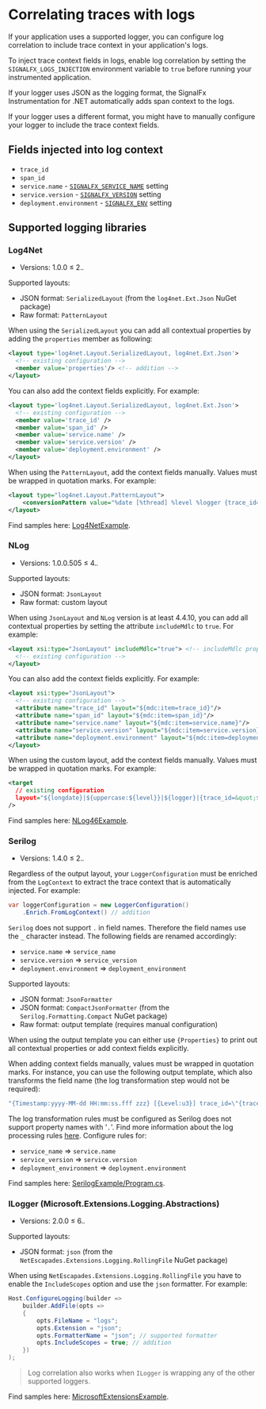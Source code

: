 # Correlating traces with logs

If your application uses a supported logger,
you can configure log correlation to
include trace context in your application's logs.

To inject trace context fields in logs,
enable log correlation by setting the `SIGNALFX_LOGS_INJECTION`
environment variable to `true` before running your instrumented application.

If your logger uses JSON as the logging format,
the SignalFx Instrumentation for .NET automatically adds
span context to the logs.

If your logger uses a different format,
you might have to manually configure your
logger to include the trace context fields.

## Fields injected into log context

- `trace_id`
- `span_id`
- `service.name` -
  [`SIGNALFX_SERVICE_NAME`](advanced-config.md) setting
- `service.version` -
  [`SIGNALFX_VERSION`](advanced-config.md) setting
- `deployment.environment` -
  [`SIGNALFX_ENV`](advanced-config.md) setting

## Supported logging libraries

### Log4Net

- Versions: 1.0.0 ≤ 2.*.*

Supported layouts:

- JSON format: `SerializedLayout` (from the `log4net.Ext.Json` NuGet package)
- Raw format: `PatternLayout`

When using the `SerializedLayout` you can add all contextual properties
by adding the `properties` member as following:

```xml
<layout type='log4net.Layout.SerializedLayout, log4net.Ext.Json'>
  <!-- existing configuration -->
  <member value='properties'/> <!-- addition -->
</layout>
```

You can also add the context fields explicitly. For example:

```xml
<layout type='log4net.Layout.SerializedLayout, log4net.Ext.Json'>
  <!-- existing configuration -->
  <member value='trace_id' />
  <member value='span_id' />
  <member value='service.name' />
  <member value='service.version' />
  <member value='deployment.environment' />
</layout>
```

When using the `PatternLayout`, add the context fields manually. 
Values must be wrapped in quotation marks. For example:

```xml
<layout type="log4net.Layout.PatternLayout">
    <conversionPattern value="%date [%thread] %level %logger {trace_id=&quot;%property{trace_id}&quot;, span_id=&quot;%property{span_id}&quot;, service.name=&quot;%property{service.name}&quot;, service.version=&quot;%property{service.version}&quot;, deployment.environment=&quot;%property{deployment.environment}&quot;} - %message%newline" />
</layout>
```

Find samples here: [Log4NetExample](../tracer/samples/AutomaticTraceIdInjection/Log4NetExample).

### NLog

- Versions: 1.0.0.505 ≤ 4.*.*

Supported layouts:

- JSON format: `JsonLayout`
- Raw format: custom layout

When using `JsonLayout` and `NLog` version is at least 4.4.10,
you can add all contextual properties
by setting the attribute `includeMdlc` to `true`. For example:

```xml
<layout xsi:type="JsonLayout" includeMdlc="true"> <!-- includeMdlc property available in NLog 4.4.10+ -->
  <!-- existing configuration -->
</layout>
```

You can also add the context fields explicitly. For example:

```xml
<layout xsi:type="JsonLayout">
  <!-- existing configuration -->
  <attribute name="trace_id" layout="${mdc:item=trace_id}"/>
  <attribute name="span_id" layout="${mdc:item=span_id}"/>    
  <attribute name="service.name" layout="${mdc:item=service.name}"/>
  <attribute name="service.version" layout="${mdc:item=service.version}"/>
  <attribute name="deployment.environment" layout="${mdc:item=deployment.environment}"/>
</layout>
```

When using the custom layout, add the context fields manually.
Values must be wrapped in quotation marks. For example:

```xml
<target
  // existing configuration
  layout="${longdate}|${uppercase:${level}}|${logger}|{trace_id=&quot;${mdc:item=trace_id}&quot;,span_id=&quot;${mdc:item=span_id}&quot;,service.name=&quot;${mdc:item=service.name}&quot;,service.version=&quot;${mdc:item=service.version}&quot;,deployment.environment=&quot;${mdc:item=deployment.environment}&quot;}|${message}"
/>
```

Find samples here: [NLog46Example](../tracer/samples/AutomaticTraceIdInjection/NLog46Example).

### Serilog

- Versions: 1.4.0 ≤ 2.*.*

Regardless of the output layout, your `LoggerConfiguration` must be
enriched from the `LogContext` to extract the trace context
that is automatically injected. For example:

```csharp
var loggerConfiguration = new LoggerConfiguration()
    .Enrich.FromLogContext() // addition
```

`Serilog` does not support `.` in field names.
Therefore the field names use the `_` character instead.
The following fields are renamed accordingly:

- `service.name` => `service_name`
- `service.version` => `service_version`
- `deployment.environment` => `deployment_environment`

Supported layouts:

- JSON format: `JsonFormatter`
- JSON format: `CompactJsonFormatter` (from the `Serilog.Formatting.Compact`
  NuGet package)
- Raw format: output template (requires manual configuration)

When using the output template you can either use `{Properties}`
to print out all contextual properties or add context fields explicitly.

When adding context fields manually, values must be wrapped in
quotation marks.
For instance, you can use the following output template,
which also transforms the field name
(the log transformation step would not be required):

```csharp
"{Timestamp:yyyy-MM-dd HH:mm:ss.fff zzz} [{Level:u3}] trace_id=\"{trace_id}\" span_id=\"{span_id}\" service.name=\"{service_name}\" service.version=\"{service_version}\" deployment.environment=\"{deployment_environment}\"{NewLine}{Message:lj}{NewLine}{Exception}"
```

The log transformation rules must be configured as Serilog does not support
property names with '`.`'. Find more information about the log processing rules
[here](https://docs.splunk.com/Observability/logs/processors.html#logs-processors).
Configure rules for:

- `service_name` => `service.name`
- `service_version` => `service.version`
- `deployment_environment` => `deployment.environment`

Find samples here: [SerilogExample/Program.cs](../tracer/samples/AutomaticTraceIdInjection/SerilogExample/Program.cs).

### ILogger (Microsoft.Extensions.Logging.Abstractions)

- Versions: 2.0.0 ≤ 6.*.*

Supported layouts:

- JSON format: `json`
  (from the `NetEscapades.Extensions.Logging.RollingFile` NuGet package)

When using `NetEscapades.Extensions.Logging.RollingFile`
you have to enable the `IncludeScopes` option and use the `json` formatter. For example:

```csharp
Host.ConfigureLogging(builder => 
    builder.AddFile(opts =>
    {
        opts.FileName = "logs";
        opts.Extension = "json";
        opts.FormatterName = "json"; // supported formatter
        opts.IncludeScopes = true; // addition
    })
);
```

> Log correlation also works when `ILogger` is wrapping
any of the other supported loggers.

Find samples here: [MicrosoftExtensionsExample](../tracer/samples/AutomaticTraceIdInjection/MicrosoftExtensionsExample).
